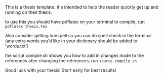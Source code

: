 This is a thesis template. It's intended to help the reader quickly get up and running on their thesis.

to use this you should have pdflatex on your terminal
to compile, run `pdflatex thesis.tex`

Also consider getting hunspell so you can do spell check in the terminal
(any extra words you'd like in your dictionary should be added to 'words.txt')

the script compile.sh shows you how to add in changes made to the references
after changing the references, run `source compile.sh`

Good luck with your thesis! Start early for best results!

